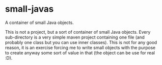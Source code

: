 # small-javas

A container of small Java objects.

This is not a project, but a sort of container of small Java objects. Every sub-directory is a very simple maven project containing one file (and probably one class but you can use inner classes).
This is not for any good reason, it is an exercise forcing me to write small objects with the purpose to create anyway some sort of value in that (the object can be use for real :D).
